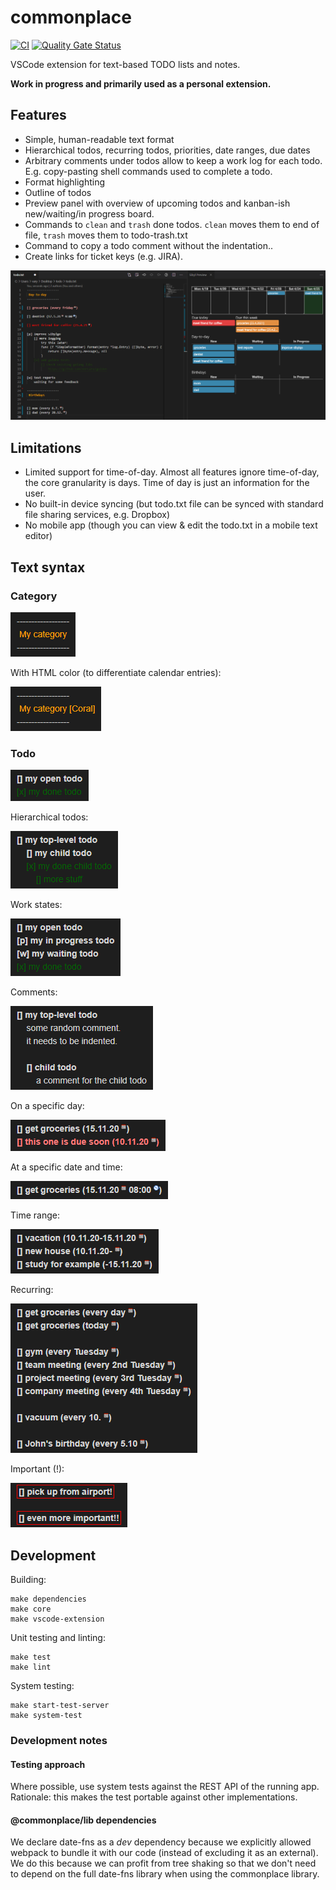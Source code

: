 # commonplace

[![CI](https://github.com/sandro-h/commonplace/actions/workflows/ci.yml/badge.svg)](https://github.com/sandro-h/commonplace/actions/workflows/ci.yml)
[![Quality Gate Status](https://sonarcloud.io/api/project_badges/measure?project=sandro-h_commonplace&metric=alert_status)](https://sonarcloud.io/summary/new_code?id=sandro-h_commonplace)

VSCode extension for text-based TODO lists and notes.

**Work in progress and primarily used as a personal extension.**

## Features

* Simple, human-readable text format
* Hierarchical todos, recurring todos, priorities, date ranges, due dates
* Arbitrary comments under todos allow to keep a work log for each todo. E.g. copy-pasting shell commands used to complete a todo.
* Format highlighting
* Outline of todos
* Preview panel with overview of upcoming todos and kanban-ish new/waiting/in progress board.
* Commands to `clean` and `trash` done todos. `clean` moves them to end of file, `trash` moves them to todo-trash.txt
* Command to copy a todo comment without the indentation..
* Create links for ticket keys (e.g. JIRA).

![VSCode syntax highlighting and preview panel](images/format_preview.png "VSCode syntax highlighting and preview panel")

## Limitations

* Limited support for time-of-day. Almost all features ignore time-of-day, the core granularity is days. Time of day is just an information for the user.
* No built-in device syncing (but todo.txt file can be synced with standard file sharing services, e.g. Dropbox)
* No mobile app (though you can view & edit the todo.txt in a mobile text editor)

## Text syntax

### Category

![category](images/category.png)

With HTML color (to differentiate calendar entries):

![category](images/colored_category.png)

### Todo

![category](images/todo.png)

Hierarchical todos:

![category](images/hierarchical.png)

Work states:

![category](images/workstates.png)

Comments:

![category](images/comments.png)

On a specific day:

![category](images/specific_day.png)

At a specific date and time:

![category](images/specific_day_time.png)

Time range:

![category](images/time%20range.png)

Recurring:

![category](images/recurring.png)

Important (!):

![category](images/important.png)

## Development

Building:

```shell
make dependencies
make core
make vscode-extension
```

Unit testing and linting:

```shell
make test
make lint
```

System testing:

```shell
make start-test-server
make system-test
```

### Development notes

#### Testing approach

Where possible, use system tests against the REST API of the running app. Rationale: this makes the test portable against other implementations.

#### @commonplace/lib dependencies

We declare date-fns as a *dev* dependency because we explicitly allowed webpack to bundle it with our code (instead of excluding
it as an external). We do this because we can profit from tree  shaking so that we don't need to depend on the full date-fns
library when using the commonplace library.

